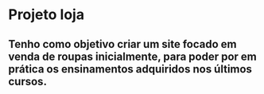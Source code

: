 # Projeto loja

## Tenho como objetivo criar um site focado em venda de roupas inicialmente, para poder por em prática os ensinamentos adquiridos nos últimos cursos.